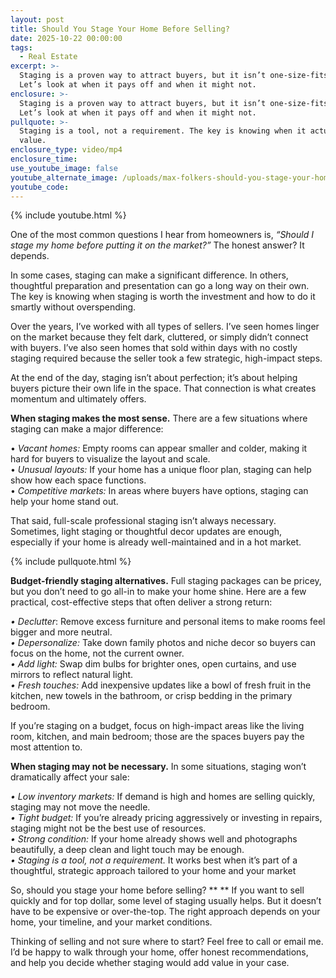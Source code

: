 ```yaml
---
layout: post
title: Should You Stage Your Home Before Selling?
date: 2025-10-22 00:00:00
tags:
  - Real Estate
excerpt: >-
  Staging is a proven way to attract buyers, but it isn’t one-size-fits-all.
  Let’s look at when it pays off and when it might not.
enclosure: >-
  Staging is a proven way to attract buyers, but it isn’t one-size-fits-all.
  Let’s look at when it pays off and when it might not.
pullquote: >-
  Staging is a tool, not a requirement. The key is knowing when it actually adds
  value.
enclosure_type: video/mp4
enclosure_time:
use_youtube_image: false
youtube_alternate_image: /uploads/max-folkers-should-you-stage-your-home-before-selling.png
youtube_code:
---
```

{% include youtube.html %}

One of the most common questions I hear from homeowners is, *“Should I stage my home before putting it on the market?”* The honest answer? It depends.

In some cases, staging can make a significant difference. In others, thoughtful preparation and presentation can go a long way on their own. The key is knowing when staging is worth the investment and how to do it smartly without overspending.

Over the years, I’ve worked with all types of sellers. I’ve seen homes linger on the market because they felt dark, cluttered, or simply didn’t connect with buyers. I’ve also seen homes that sold within days with no costly staging required because the seller took a few strategic, high-impact steps.

At the end of the day, staging isn’t about perfection; it’s about helping buyers picture their own life in the space. That connection is what creates momentum and ultimately offers.

**When staging makes the most sense.** There are a few situations where staging can make a major difference:

• *Vacant homes:* Empty rooms can appear smaller and colder, making it hard for buyers to visualize the layout and scale.<br>• *Unusual layouts:* If your home has a unique floor plan, staging can help show how each space functions.<br>• *Competitive markets:* In areas where buyers have options, staging can help your home stand out.

That said, full-scale professional staging isn’t always necessary. Sometimes, light staging or thoughtful decor updates are enough, especially if your home is already well-maintained and in a hot market.

{% include pullquote.html %}

**Budget-friendly staging alternatives.** Full staging packages can be pricey, but you don’t need to go all-in to make your home shine. Here are a few practical, cost-effective steps that often deliver a strong return:

*• Declutter*: Remove excess furniture and personal items to make rooms feel bigger and more neutral.<br>*• Depersonalize:* Take down family photos and niche decor so buyers can focus on the home, not the current owner.<br>*• Add light:* Swap dim bulbs for brighter ones, open curtains, and use mirrors to reflect natural light.<br>*• Fresh touches:* Add inexpensive updates like a bowl of fresh fruit in the kitchen, new towels in the bathroom, or crisp bedding in the primary bedroom.

If you’re staging on a budget, focus on high-impact areas like the living room, kitchen, and main bedroom; those are the spaces buyers pay the most attention to.

**When staging may not be necessary.** In some situations, staging won’t dramatically affect your sale:

*• Low inventory markets:* If demand is high and homes are selling quickly, staging may not move the needle.<br>*• Tight budget:* If you’re already pricing aggressively or investing in repairs, staging might not be the best use of resources.<br>*• Strong condition:* If your home already shows well and photographs beautifully, a deep clean and light touch may be enough.<br>*• Staging is a tool, not a requirement.* It works best when it’s part of a thoughtful, strategic approach tailored to your home and your market

So, should you stage your home before selling? ** ** If you want to sell quickly and for top dollar, some level of staging usually helps. But it doesn’t have to be expensive or over-the-top. The right approach depends on your home, your timeline, and your market conditions.

Thinking of selling and not sure where to start? Feel free to call or email me. I’d be happy to walk through your home, offer honest recommendations, and help you decide whether staging would add value in your case.
